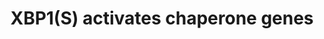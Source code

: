 ---
annotations:
- id: PW:0000100
  parent: regulatory pathway
  type: Pathway Ontology
  value: transcription pathway
- id: PW:0000269
  parent: classic metabolic pathway
  type: Pathway Ontology
  value: protein folding pathway
authors:
- ReactomeTeam
- Fehrhart
description: 'Xbp-1 (S) binds the sequence CCACG in ER Stress Responsive Elements
  (ERSE, consensus sequence CCAAT (N)9 CCACG) located upstream from many genes. The
  ubiquitous transcription factor NF-Y, a heterotrimer, binds the CCAAT portion of
  the ERSE and together the IRE1-alpha: NF-Y complex activates transcription of a
  set of chaperone genes including DNAJB9, EDEM, RAMP4, p58IPK, and others. This results
  in an increase in protein folding activity in the ER.  View original pathway at
  [http://www.reactome.org/PathwayBrowser/#DIAGRAM=381038 Reactome].'
last-edited: 2021-01-25
organisms:
- Homo sapiens
redirect_from:
- /index.php/Pathway:WP3472
- /instance/WP3472
revision: null
schema-jsonld:
- '@context': https://schema.org/
  '@id': https://wikipathways.github.io/pathways/WP3472.html
  '@type': Dataset
  creator:
    '@type': Organization
    name: WikiPathways
  description: 'Xbp-1 (S) binds the sequence CCACG in ER Stress Responsive Elements
    (ERSE, consensus sequence CCAAT (N)9 CCACG) located upstream from many genes.
    The ubiquitous transcription factor NF-Y, a heterotrimer, binds the CCAAT portion
    of the ERSE and together the IRE1-alpha: NF-Y complex activates transcription
    of a set of chaperone genes including DNAJB9, EDEM, RAMP4, p58IPK, and others.
    This results in an increase in protein folding activity in the ER.  View original
    pathway at [http://www.reactome.org/PathwayBrowser/#DIAGRAM=381038 Reactome].'
  keywords:
  - ACADVL
  - ACADVL gene
  - ADD1
  - ADD1 gene
  - ARFGAP1
  - ARFGAP1 gene
  - ATP6V0D1
  - ATP6V0D1 gene
  - C19orf10
  - C19orf10 gene
  - CTDSP2
  - CTDSP2 gene
  - CUL7
  - CUL7 gene
  - CXXC1
  - CXXC1 gene
  - DCTN1
  - DCTN1 gene
  - DDX11
  - DDX11 gene
  - DNAJB11
  - DNAJB11 gene
  - DNAJB9
  - DNAJB9 gene
  - DNAJC3
  - DNAJC3 gene
  - EDEM1
  - EDEM1 gene
  - EXTL1
  - EXTL1 gene
  - EXTL2
  - EXTL2 gene
  - EXTL3
  - EXTL3 gene
  - FKBP14
  - FKBP14 gene
  - GFPT1
  - GFPT1 gene
  - GOSR2
  - GOSR2 gene
  - GSK3A
  - GSK3A gene
  - HDGF
  - HDGF gene
  - HYOU1
  - HYOU1 gene
  - KDELR3
  - KDELR3 gene
  - KLHDC3
  - KLHDC3 gene
  - LMNA gene
  - LMNA(1-664)
  - PDIA5
  - PDIA5 gene
  - PDIA6
  - PDIA6 gene
  - PLA2G4B
  - PLA2G4B gene
  - PPP2R5B
  - PPP2R5B gene
  - PREB
  - PREB gene
  - SEC31A
  - SEC31A gene
  - SERP1
  - SERP1 gene
  - SHC1
  - SHC1 gene
  - SRPR
  - SRPR gene
  - SRPRB
  - SRPRB gene
  - SSR1
  - SSR1 gene
  - SULT1A3
  - SULT1A3 gene
  - SYVN1 gene
  - SYVN1(1-617)
  - TATDN2
  - TATDN2 gene
  - TLN1
  - TLN1 gene
  - TPP1
  - TPP1 gene
  - TSPYL2
  - TSPYL2 gene
  - WFS1
  - WFS1 gene
  - WIPI1
  - WIPI1 gene
  - XBP1-2
  - YIF1A
  - YIF1A gene
  - ZBTB17
  - ZBTB17 gene
  license: CC0
  name: XBP1(S) activates chaperone genes
seo: CreativeWork
title: XBP1(S) activates chaperone genes
wpid: WP3472
---